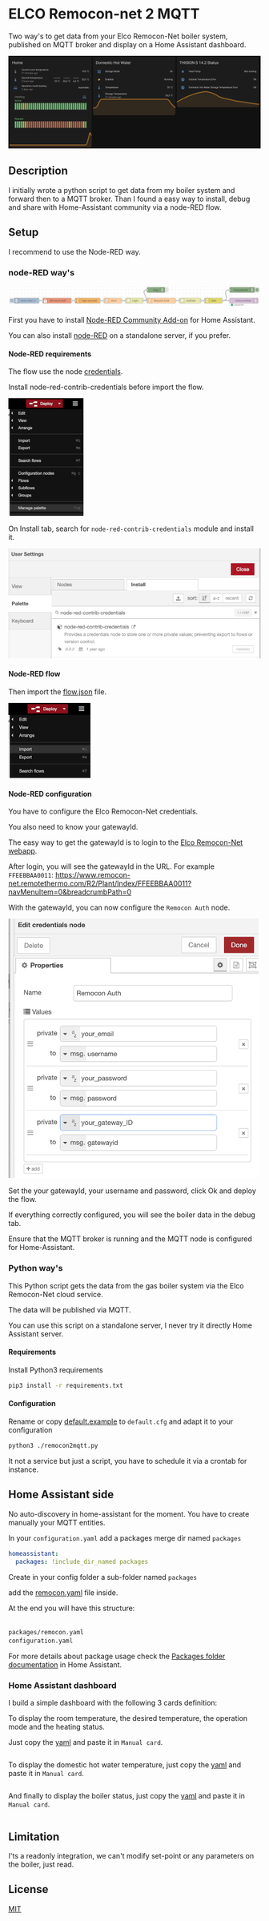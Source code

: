 # ELCO Remocon-net 2 MQTT

Two way's to get data from your Elco Remocon-Net boiler system, published on MQTT broker and display on a Home Assistant dashboard.

![Thision S Dashboard][img1]

## Description

I initially wrote a python script to get data from my boiler system and forward then to a MQTT broker.
Than I found a easy way to install, debug and share with Home-Assistant community via a node-RED flow.

## Setup

I recommend to use the Node-RED way.

### node-RED way's

![flow node-RED][node-RED-flow]

First you have to install [Node-RED Community Add-on](https://nodered.org/docs/getting-started/local) for Home Assistant.

You can also install [node-RED](https://nodered.org/) on a standalone server, if you prefer.

#### Node-RED requirements

The flow use the node [credentials](https://flows.nodered.org/node/node-red-contrib-credentials).

Install node-red-contrib-credentials before import the flow.

![node-RED-manage-palette][node-RED-manage-palette]

On Install tab, search for `node-red-contrib-credentials` module and install it.

![node-red-contrib-credentials][node-red-contrib-credentials]

#### Node-RED flow

Then import the [flow.json](node-RED/flow.json) file.

![import][node-RED-import]

#### Node-RED configuration

You have to configure the Elco Remocon-Net credentials.

You also need to know your gatewayId.

The easy way to get the gatewayId is to login to the [Elco Remocon-Net webapp](https://www.remocon-net.remotethermo.com/).

After login, you will see the gatewayId in the URL. For example `FFEEBBAA0011`:
https://www.remocon-net.remotethermo.com/R2/Plant/Index/FFEEBBAA0011?navMenuItem=0&breadcrumbPath=0

With the gatewayId, you can now configure the `Remocon Auth` node.

![configure][node-RED-configure]

Set the your gatewayId, your username and password, click Ok and deploy the flow.

If everything correctly configured, you will see the boiler data in the debug tab.

Ensure that the MQTT broker is running and the MQTT node is configured for Home-Assistant.

### Python way's

This Python script gets the data from the gas boiler system via the Elco Remocon-Net cloud service.

The data will be published via MQTT.

You can use this script on a standalone server, I never try it directly Home Assistant server.

#### Requirements

Install Python3 requirements

```bash
pip3 install -r requirements.txt
```

#### Configuration

Rename or copy [default.example](default.example) to `default.cfg` and adapt it to your configuration

```bash
python3 ./remocon2mqtt.py
```

It not a service but just a script, you have to schedule it via a crontab for instance.


## Home Assistant side

No auto-discovery in home-assistant for the moment. You have to create manually your MQTT entities.

In your `configuration.yaml` add a packages merge dir named `packages`

```yaml
homeassistant:
  packages: !include_dir_named packages 
```

Create in your config folder a sub-folder named  `packages`

add the [remocon.yaml](home-assistant/remocon.yaml) file inside.

At the end you will have this structure:

```bash

packages/remocon.yaml
configuration.yaml

```

For more details about package usage check the [Packages folder documentation](https://www.home-assistant.io/docs/configuration/packages/#create-a-packages-folder) in Home Assistant.

### Home Assistant dashboard

I build a simple dashboard with the following 3 cards definition:

To display the room temperature, the desired temperature, the operation mode and the heating status.

Just copy the [yaml](home-assistant/room_temperature.yaml) and paste it in `Manual card`.

```yaml:home-assistant/room_temperature.yaml

```

To display the domestic hot water temperature, just copy the [yaml](home-assistant/domestic_hot_water.yaml) and paste it in `Manual card`.

```yaml:home-assistant/domestic_hot_water.yaml

```

And finally to display the boiler status, just copy the [yaml](home-assistant/boiler_status.yaml) and paste it in `Manual card`.

```yaml:home-assistant/boiler_status.yaml

```

## Limitation

I'ts a readonly integration, we can't modify set-point or any parameters on the boiler, just read.

## License

[MIT](LICENSE)

[img1]: images/home-assistant-card.png
[node-RED-flow]: images/node-RED-flow.png
[node-RED-manage-palette]: images/node-RED-manage-palette.png
[node-red-contrib-credentials]: images/node-red-contrib-credentials.png
[node-RED-import]: images/node-RED-import.png
[node-RED-configure]: images/node-RED-configure.png